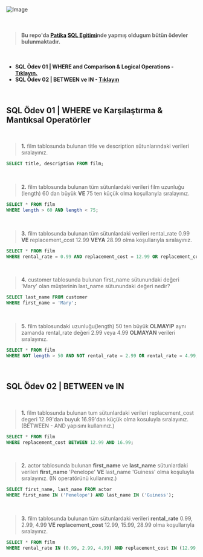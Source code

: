 <br>
<br>


 ![Image](https://r.resimlink.com/QvqbJzUg.png)

<br>

> #### Bu repo'da [Patika](https://academy.patika.dev/) [SQL Egitimi](https://academy.patika.dev/tr/courses/sql)nde yapmış oldugum bütün ödevler bulunmaktadır.


<br>

 - **SQL Ödev 01 | WHERE and Comparison & Logical Operations - <a href="#sql-ödev-01--where-ve-karşılaştırma--mantıksal-operatörler">Tıklayın. </a>**
 - **SQL Ödev 02 | BETWEEN ve IN - <a href="#sql-ödev-02--between-ve-in">Tıklayın</a>**



<br>

## SQL Ödev 01 | WHERE ve Karşılaştırma & Mantıksal Operatörler 

<br>

> **1.** film tablosunda bulunan title ve description sütunlarındaki verileri sıralayınız.

```sql
SELECT title, description FROM film;
```

<br>

> **2.** film tablosunda bulunan tüm sütunlardaki verileri film uzunluğu (length) 60 dan büyük **VE** 75 ten küçük olma koşullarıyla sıralayınız.

```sql
SELECT * FROM film
WHERE length > 60 AND length < 75;
```

<br>

> **3.** film tablosunda bulunan tüm sütunlardaki verileri rental_rate 0.99 **VE** replacement_cost 12.99 **VEYA** 28.99 olma koşullarıyla sıralayınız.

```sql
SELECT * FROM film
WHERE rental_rate = 0.99 AND replacement_cost = 12.99 OR replacement_cost = 28.99;
```

<br>

> **4.** customer tablosunda bulunan first_name sütunundaki değeri 'Mary' olan müşterinin last_name sütunundaki değeri nedir?

```sql
SELECT last_name FROM customer
WHERE first_name = 'Mary';
```

<br>

> **5.** film tablosundaki uzunluğu(length) 50 ten büyük **OLMAYIP** aynı zamanda rental_rate değeri 2.99 veya 4.99 **OLMAYAN** verileri sıralayınız.

```sql
SELECT * FROM film
WHERE NOT length > 50 AND NOT rental_rate = 2.99 OR rental_rate = 4.99;
```

<br>

## SQL Ödev 02 | BETWEEN ve IN

<br>

> **1.** film tablosunda bulunan tum sütunlardaki verileri replacement_cost degeri 12.99'dan buyuk 16.99'dan küçük olma kosuluyla sıralayınız. (BETWEEN - AND yapısını kullanınız.)

```sql
SELECT * FROM film
WHERE replacement_cost BETWEEN 12.99 AND 16.99;
```

<br>

> **2.** actor tablosunda bulunan **first_name** ve **last_name** sütunlardaki verileri **first_name** 'Penelope' **VE** last_name 'Guiness' olma koşuluyla sıralayınız. (IN operatörünü kullanınız.)

```sql
SELECT first_name, last_name FROM actor
WHERE first_name IN ('Penelope') AND last_name IN ('Guiness');
```

<br>

> **3.** film tablosunda bulunan tüm sütunlardaki verileri **rental_rate** 0.99, 2.99, 4.99 **VE** **replacement_cost** 12.99, 15.99, 28.99 olma koşullarıyla sıralayınız.

```sql
SELECT * FROM film
WHERE rental_rate IN (0.99, 2.99, 4.99) AND replacement_cost IN (12.99, 15.99, 28.99);
```

<br>
